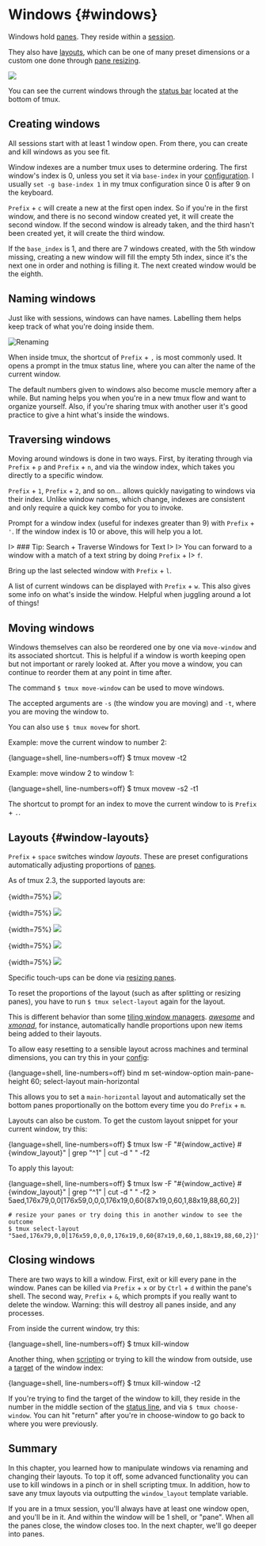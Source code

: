 # Windows {#windows}

Windows hold [panes](#panes). They reside within a [session](#sessions).

They also have [layouts](#window-layouts), which can be one of many preset
dimensions or a custom one done through [pane resizing](#pane-resizing).

![](images/info/window.png)

You can see the current windows through the [status bar](#status-bar)
located at the bottom of tmux.

## Creating windows

All sessions start with at least 1 window open. From there, you can create and
kill windows as you see fit.

Window indexes are a number tmux uses to determine ordering. The first window's
index is 0, unless you set it via `base-index` in your [configuration](#config).
I usually `set -g base-index 1` in my tmux configuration since 0 is after 9 on
the keyboard.

`Prefix` + `c` will create a new at the first open index. So if you're in the
first window, and there is no second window created yet, it will create the
second window. If the second window is already taken, and the third hasn't
been created yet, it will create the third window.

If the `base_index` is 1, and there are 7 windows created, with the 5th window
missing, creating a new window will fill the empty 5th index, since it's the
next one in order and nothing is filling it. The next created window would be
the eighth.

## Naming windows

Just like with sessions, windows can have names. Labelling them helps keep track
of what you're doing inside them.

![Renaming](images/06-window/rename.png)

When inside tmux, the shortcut of `Prefix` + `,` is most commonly used. It
opens a prompt in the tmux status line, where you can alter the name of the
current window.

The default numbers given to windows also become muscle memory after a while.
But naming helps you when you're in a new tmux flow and want to organize
yourself. Also, if you're sharing tmux with another user it's good practice to
give a hint what's inside the windows.

## Traversing windows

Moving around windows is done in two ways. First, by iterating through via
`Prefix` + `p` and `Prefix` + `n`, and via the window index, which takes you
directly to a specific window.

`Prefix` + `1`, `Prefix` + `2`, and so on... allows quickly navigating to
windows via their index. Unlike window names, which change, indexes are
consistent and only require a quick key combo for you to invoke.

Prompt for a window index (useful for indexes greater than 9) with `Prefix` +
`'`. If the window index is 10 or above, this will help you a lot.

I> ### Tip: Search + Traverse Windows for Text
I> 
I> You can forward to a window with a match of a text string by doing `Prefix` +
I> `f`.

Bring up the last selected window with `Prefix` + `l`.

A list of current windows can be displayed with `Prefix` + `w`. This also gives
some info on what's inside the window. Helpful when juggling around a lot of
things!

## Moving windows

Windows themselves can also be reordered one by one via `move-window` and its
associated shortcut. This is helpful if a window is worth keeping open but not
important or rarely looked at. After you move a window, you can continue to
reorder them at any point in time after.

The command `$ tmux move-window` can be used to move windows.

The accepted arguments are `-s` (the window you are moving) and `-t`, where you
are moving the window to.

You can also use `$ tmux movew` for short.

Example: move the current window to number 2:

{language=shell, line-numbers=off}
    $ tmux movew -t2

Example: move window 2 to window 1:

{language=shell, line-numbers=off}
    $ tmux movew -s2 -t1

The shortcut to prompt for an index to move the current window to is `Prefix` +
`.`.

## Layouts {#window-layouts}

`Prefix` + `space` switches window *layouts*. These are preset configurations
automatically adjusting proportions of [panes](#panes).

As of tmux 2.3, the supported layouts are:

{width=75%}
![](images/06-window/even-horizontal.png)

{width=75%}
![](images/06-window/even-vertical.png)

{width=75%}
![](images/06-window/main-horizontal.png)

{width=75%}
![](images/06-window/main-vertical.png)

{width=75%}
![](images/06-window/tiled.png)

Specific touch-ups can be done via [resizing panes](#resizing-panes).

To reset the proportions of the layout (such as after splitting or resizing
panes), you have to run `$ tmux select-layout` again for the layout.

This is different behavior than some [tiling window managers](https://en.wikipedia.org/wiki/Tiling_window_manager).
[*awesome*](https://awesomewm.org/) and [*xmonad*](http://xmonad.org/), for
instance, automatically handle proportions upon new items being added to their
layouts.

To allow easy resetting to a sensible layout across machines and terminal
dimensions, you can try this in your [config](#config):

{language=shell, line-numbers=off}
    bind m set-window-option main-pane-height 60\; select-layout main-horizontal

This allows you to set a `main-horizontal` layout and automatically set the
bottom panes proportionally on the bottom every time you do `Prefix` + `m`.

Layouts can also be custom. To get the custom layout snippet for your current
window, try this:

{language=shell, line-numbers=off}
    $ tmux lsw -F "#{window_active} #{window_layout}" | grep "^1" | cut -d " " -f2

To apply this layout:

{language=shell, line-numbers=off}
    $ tmux lsw -F "#{window_active} #{window_layout}" | grep "^1" | cut -d " " -f2
    > 5aed,176x79,0,0[176x59,0,0,0,176x19,0,60{87x19,0,60,1,88x19,88,60,2}]

    # resize your panes or try doing this in another window to see the outcome
    $ tmux select-layout "5aed,176x79,0,0[176x59,0,0,0,176x19,0,60{87x19,0,60,1,88x19,88,60,2}]"

## Closing windows

There are two ways to kill a window. First, exit or kill every pane in the
window. Panes can be killed via `Prefix` + `x` or by `Ctrl` + `d` within
the pane's shell. The second way, `Prefix` + `&`, which prompts if you really
want to delete the window. Warning: this will destroy all panes inside, and any
processes.

From inside the current window, try this:

{language=shell, line-numbers=off}
    $ tmux kill-window

Another thing, when [scripting](#scripting-tmux) or trying to kill the window
from outside, use a [target](#targets) of the window index:

{language=shell, line-numbers=off}
    $ tmux kill-window -t2

If you're trying to find the target of the window to kill, they reside in the number
in the middle section of the [status line](#status-line), and via `$ tmux
choose-window`. You can hit "return" after you're in choose-window to go back to
where you were previously.

## Summary

In this chapter, you learned how to manipulate windows via renaming and changing
their layouts. To top it off, some advanced functionality you can use to kill
windows in a pinch or in shell scripting tmux. In addition, how to save any tmux
layouts via outputting the `window_layout` template variable.

If you are in a tmux session, you'll always have at least one window open, and
you'll be in it. And within the window will be 1 shell, or "pane". When all the
panes close, the window closes too. In the next chapter, we'll go deeper into
panes.
